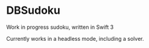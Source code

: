 # DBSudoku
Work in progress sudoku, written in Swift 3

Currently works in a headless mode, including a solver.
